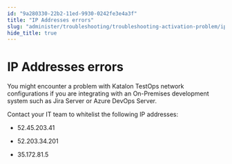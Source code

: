 ```yaml
---
id: "9a280330-22b2-11ed-9930-0242fe3e4a3f"
title: "IP Addresses errors"
slug: "administer/troubleshooting/troubleshooting-activation-problem/ip-addresses-errors"
hide_title: true
---
```


# <a id="troubleshooting-1011" class="anchor_top_offset"/><a id="ariaid-title1" class="anchor_top_offset"/>IP Addresses errors

<p xmlns="http://www.w3.org/1999/xhtml" className="shortdesc"> </p> 
<section xmlns="http://www.w3.org/1999/xhtml" className="section condition"><p className="p" /></section> 
<div xmlns="http://www.w3.org/1999/xhtml" className="bodydiv troubleSolution"><section className="section cause"><p className="p">You might encounter a problem with Katalon TestOps network configurations if you are integrating with an On-Premises development system such as Jira Server or Azure DevOps Server.</p></section><section className="section remedy"><div className="li step p"><span className="ph cmd">Contact your IT team to whitelist the following IP addresses:</span><div className="itemgroup info"><ul className="ul"><li className="li"><p className="p">52.45.203.41</p></li><li className="li"><p className="p">52.203.34.201</p></li><li className="li"><p className="p">35.172.81.5</p></li></ul></div></div></section></div>
